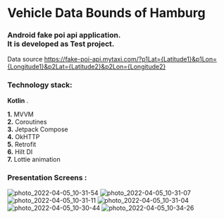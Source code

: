 # Vehicle Data Bounds of Hamburg
### Android fake poi api application. <br/> It is developed as Test project.

Data source https://fake-poi-api.mytaxi.com/?p1Lat={Latitude1}&p1Lon={Longitude1}&p2Lat={Latitude2}&p2Lon={Longitude2}

### Technology stack:

__Kotlin__ . <br/>

__1.__ MVVM <br/>
__2.__ Coroutines <br/>
__3.__ Jetpack Compose <br/>
__4.__ OkHTTP <br/>
__5.__ Retrofit <br/>
__6.__ Hilt DI<br/>
__7.__ Lottie animation <br/>


### Presentation Screens :

![photo_2022-04-05_10-31-54](https://user-images.githubusercontent.com/71845637/161702211-5e4a2587-6cd2-4490-99aa-039973733efd.jpg)
![photo_2022-04-05_10-31-07](https://user-images.githubusercontent.com/71845637/161702266-321b06e7-f434-4aeb-a2f7-33381c9b1093.jpg)
![photo_2022-04-05_10-31-11](https://user-images.githubusercontent.com/71845637/161702279-756e00de-d236-465e-81a8-885c7e4b54a5.jpg)
![photo_2022-04-05_10-31-04](https://user-images.githubusercontent.com/71845637/161702296-2bdc80bc-a4af-45c1-bede-9c7ed07a8ea2.jpg)
![photo_2022-04-05_10-30-44](https://user-images.githubusercontent.com/71845637/161702307-daa2a82e-f36f-4a19-9dc8-5b5afeb8e400.jpg)
![photo_2022-04-05_10-34-26](https://user-images.githubusercontent.com/71845637/161702532-e2472856-f5b9-4bd2-94df-3c678810390d.jpg)
